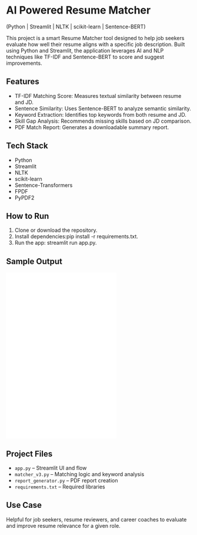 # AI Powered Resume Matcher  
(Python | Streamlit | NLTK | scikit-learn | Sentence-BERT)

This project is a smart Resume Matcher tool designed to help job seekers evaluate how well their resume aligns with a specific job description.
Built using Python and Streamlit, the application leverages AI and NLP techniques like TF-IDF and Sentence-BERT to score and suggest improvements.

## Features
- TF-IDF Matching Score: Measures textual similarity between resume and JD.
- Sentence Similarity: Uses Sentence-BERT to analyze semantic similarity.
- Keyword Extraction: Identifies top keywords from both resume and JD.
- Skill Gap Analysis: Recommends missing skills based on JD comparison.
- PDF Match Report: Generates a downloadable summary report.

## Tech Stack
- Python
- Streamlit
- NLTK
- scikit-learn
- Sentence-Transformers
- FPDF
- PyPDF2

## How to Run
1. Clone or download the repository.
2. Install dependencies:pip install -r requirements.txt.
3. Run the app: streamlit run app.py.

## Sample Output
![Sample Resume](OutputSample/sample_resume.pdf)
![Sample text](OutputSample/sample_jd.txt)
![Sample Match report](OutputSample/sample_match_report.pdf)

## Project Files
- `app.py` – Streamlit UI and flow
- `matcher_v3.py` – Matching logic and keyword analysis
- `report_generator.py` – PDF report creation
- `requirements.txt` – Required libraries

## Use Case
Helpful for job seekers, resume reviewers, and career coaches to evaluate and improve resume relevance for a given role.

 
